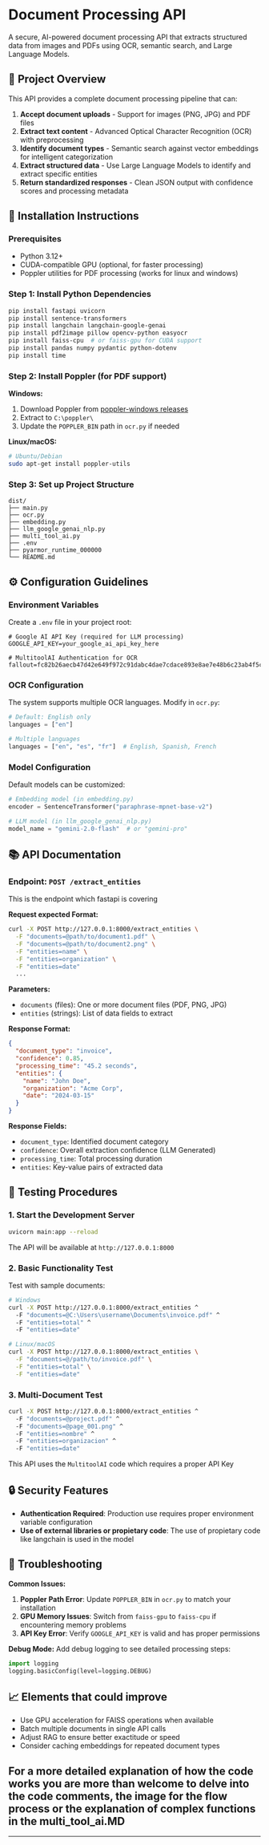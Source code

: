 # Document Processing API

A secure, AI-powered document processing API that extracts structured data from images and PDFs using OCR, semantic search, and Large Language Models.

## 🎯 Project Overview 

This API provides a complete document processing pipeline that can:

1. **Accept document uploads** - Support for images (PNG, JPG) and PDF files
2. **Extract text content** - Advanced Optical Character Recognition (OCR) with preprocessing
3. **Identify document types** - Semantic search against vector embeddings for intelligent categorization
4. **Extract structured data** - Use Large Language Models to identify and extract specific entities
5. **Return standardized responses** - Clean JSON output with confidence scores and processing metadata


## 🚀 Installation Instructions

### Prerequisites

- Python 3.12+
- CUDA-compatible GPU (optional, for faster processing)
- Poppler utilities for PDF processing (works for linux and windows)

### Step 1: Install Python Dependencies

```bash
pip install fastapi uvicorn
pip install sentence-transformers
pip install langchain langchain-google-genai
pip install pdf2image pillow opencv-python easyocr
pip install faiss-cpu  # or faiss-gpu for CUDA support
pip install pandas numpy pydantic python-dotenv
pip install time
```


### Step 2: Install Poppler (for PDF support)

**Windows:**
1. Download Poppler from [poppler-windows releases](https://github.com/oschwartz10612/poppler-windows/releases)
2. Extract to `C:\poppler\`
3. Update the `POPPLER_BIN` path in `ocr.py` if needed

**Linux/macOS:**
```bash
# Ubuntu/Debian
sudo apt-get install poppler-utils
```

### Step 3: Set up Project Structure

```
dist/
├── main.py
├── ocr.py
├── embedding.py
├── llm_google_genai_nlp.py
├── multi_tool_ai.py
├── .env
├── pyarmor_runtime_000000
└── README.md
```

## ⚙️ Configuration Guidelines

### Environment Variables

Create a `.env` file in your project root:

```env
# Google AI API Key (required for LLM processing)
GOOGLE_API_KEY=your_google_ai_api_key_here

# MultitoolAI Authentication for OCR
fallout=fc82b26aecb47d42e649f972c91dabc4dae7cdace893e8ae7e48b6c23ab4f5cf
```

### OCR Configuration

The system supports multiple OCR languages. Modify in `ocr.py`:

```python
# Default: English only
languages = ["en"]

# Multiple languages
languages = ["en", "es", "fr"]  # English, Spanish, French
```

### Model Configuration

Default models can be customized:

```python
# Embedding model (in embedding.py)
encoder = SentenceTransformer("paraphrase-mpnet-base-v2")

# LLM model (in llm_google_genai_nlp.py)  
model_name = "gemini-2.0-flash"  # or "gemini-pro"
```

## 📚 API Documentation

### Endpoint: `POST /extract_entities`

This is the endpoint which fastapi is covering

**Request expected Format:**
```bash
curl -X POST http://127.0.0.1:8000/extract_entities \
  -F "documents=@path/to/document1.pdf" \
  -F "documents=@path/to/document2.png" \
  -F "entities=name" \
  -F "entities=organization" \
  -F "entities=date"
  ...
```

**Parameters:**
- `documents` (files): One or more document files (PDF, PNG, JPG)
- `entities` (strings): List of data fields to extract

**Response Format:**
```json
{
  "document_type": "invoice",
  "confidence": 0.85,
  "processing_time": "45.2 seconds",
  "entities": {
    "name": "John Doe",
    "organization": "Acme Corp",
    "date": "2024-03-15"
  }
}
```

**Response Fields:**
- `document_type`: Identified document category
- `confidence`: Overall extraction confidence (LLM Generated)
- `processing_time`: Total processing duration
- `entities`: Key-value pairs of extracted data


## 🧪 Testing Procedures

### 1. Start the Development Server

```bash
uvicorn main:app --reload
```

The API will be available at `http://127.0.0.1:8000`

### 2. Basic Functionality Test

Test with sample documents:

```bash
# Windows
curl -X POST http://127.0.0.1:8000/extract_entities ^
  -F "documents=@C:\Users\username\Documents\invoice.pdf" ^
  -F "entities=total" ^
  -F "entities=date"

# Linux/macOS  
curl -X POST http://127.0.0.1:8000/extract_entities \
  -F "documents=@/path/to/invoice.pdf" \
  -F "entities=total" \
  -F "entities=date"
```

### 3. Multi-Document Test

```bash
curl -X POST http://127.0.0.1:8000/extract_entities ^
  -F "documents=@project.pdf" ^
  -F "documents=@page_001.png" ^
  -F "entities=nombre" ^
  -F "entities=organizacion" ^
  -F "entities=date"
```
This API uses the `MultitoolAI` code which requires a proper API Key


## 🔒 Security Features

- **Authentication Required**: Production use requires proper environment variable configuration
- **Use of external libraries or propietary code**: The use of propietary code like langchain is used in the model

## 🐛 Troubleshooting

**Common Issues:**

1. **Poppler Path Error**: Update `POPPLER_BIN` in `ocr.py` to match your installation
3. **GPU Memory Issues**: Switch from `faiss-gpu` to `faiss-cpu` if encountering memory problems
4. **API Key Error**: Verify `GOOGLE_API_KEY` is valid and has proper permissions

**Debug Mode:**
Add debug logging to see detailed processing steps:

```python
import logging
logging.basicConfig(level=logging.DEBUG)
```

## 📈 Elements that could improve

- Use GPU acceleration for FAISS operations when available
- Batch multiple documents in single API calls
- Adjust RAG to ensure better exactitude or speed
- Consider caching embeddings for repeated document types

## For a more detailed explanation of how the code works you are more than welcome to delve into the code comments, the image for the flow process or the explanation of complex functions in the multi_tool_ai.MD
---
